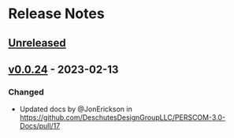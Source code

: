 # Release Notes

## [Unreleased](https://github.com/DeschutesDesignGroupLLC/PERSCOM-3.0-Docs/compare/v0.0.24...HEAD)

## [v0.0.24](https://github.com/DeschutesDesignGroupLLC/PERSCOM-3.0-Docs/compare/v0.0.23...v0.0.24) - 2023-02-13

### Changed

- Updated docs by @JonErickson in https://github.com/DeschutesDesignGroupLLC/PERSCOM-3.0-Docs/pull/17